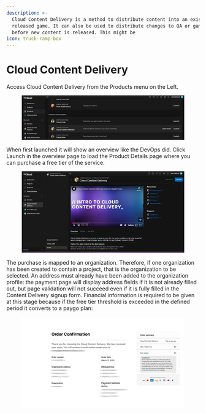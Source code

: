```yaml
---
description: >-
  Cloud Content Delivery is a method to distribute content into an existing,
  released game. It can also be used to distribute changes to QA or game testers
  before new content is released. This might be
icon: truck-ramp-box
---
```


# Cloud Content Delivery

Access Cloud Content Delivery from the Products menu on the Left.

<figure><img src="../.gitbook/assets/image (1).png" alt=""><figcaption></figcaption></figure>

When first launched it will show an overview like the DevOps did. Click Launch in the overview page to load the Product Details page where you can purchase a free tier of the service.

<figure><img src="../.gitbook/assets/image (2).png" alt=""><figcaption></figcaption></figure>

The purchase is mapped to an organization. Therefore, if one organization has been created to contain a project, that is the organization to be selected. An address must already have been added to the organization profile: the payment page will display address fields if it is not already filled out, but page validation will not succeed even if it is fully filled in the Content Delivery signup form. Financial information is required to be given at this stage because if the free tier threshold is exceeded in the defined period it converts to a paygo plan:

<figure><img src="../.gitbook/assets/image.png" alt=""><figcaption></figcaption></figure>

